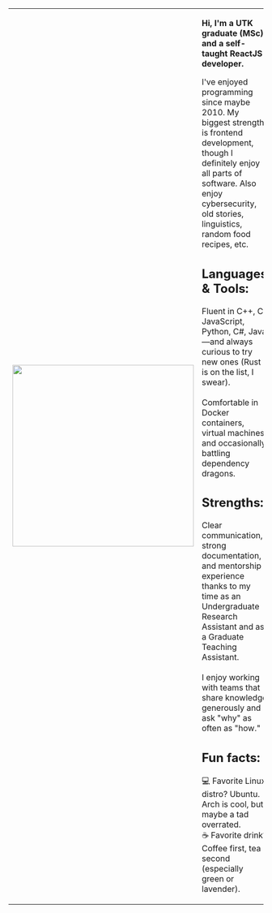 <table>
  <tr>
    <td>
      <img width="358" src="https://github.com/user-attachments/assets/585645fb-2d25-4a20-83c1-dd75de7e104c" />
    </td>
    <td>
      <p><strong>Hi, I'm a UTK graduate (MSc) and a self-taught ReactJS developer.</strong></p>
      <p>
        I've enjoyed programming since maybe 2010. My biggest strength is frontend development, though I definitely enjoy all parts of software.
        Also enjoy cybersecurity, old stories, linguistics, random food recipes, etc.
      </p>
      <p>
        <h2><strong>Languages & Tools:</strong><br></h2>
        Fluent in C++, C, JavaScript, Python, C#, Java—and always curious to try new ones (Rust is on the list, I swear).<br><br>
        Comfortable in Docker containers, virtual machines, and occasionally battling dependency dragons.
      </p>
      <p>
        <h2><strong>Strengths:</strong><br></h2>
        Clear communication, strong documentation, and mentorship experience thanks to my time as an Undergraduate Research Assistant and as a Graduate Teaching Assistant.<br><br>
        I enjoy working with teams that share knowledge generously and ask "why" as often as "how."
      </p>
      <p>
        <h2><strong>Fun facts:</strong><br></h2>
        💻 Favorite Linux distro? Ubuntu. Arch is cool, but maybe a tad overrated.<br>
        ☕ Favorite drink? Coffee first, tea second (especially green or lavender).
      </p>
    </td>
  </tr>
</table>

